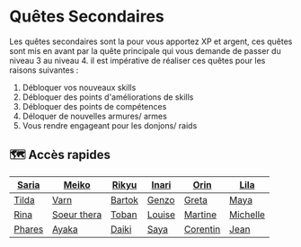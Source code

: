 # Quêtes Secondaires

Les quêtes secondaires sont la pour vous apportez XP et argent, ces quêtes sont mis en avant par la quête principale qui vous demande de passer du niveau 3 au niveau 4. il est impérative de réaliser ces quêtes pour les raisons suivantes :&#x20;

1. Débloquer vos nouveaux skills
2. Débloquer des points d'améliorations de skills
3. Débloquer des points de compétences&#x20;
4. Déloquer de nouvelles armures/ armes
5. Vous rendre engageant pour les donjons/ raids

## 🗺️ Accès rapides

| [Saria](./saria.md) | [Meiko](./meiko.md) | [Rikyu](./rikyu.md) | [Inari](./inari.md) | [Orin](./orin.md) | [Lila](./lila.md) |
|----------------------|----------------------|----------------------|----------------------|----------------------|----------------------|
| [Tilda](./tilda.md) | [Varn](./varn.md) | [Bartok](./bartok.md) | [Genzo](./genzo.md) | [Greta](./greta.md) | [Maya](./maya.md) |
| [Rina](./rina.md) | [Soeur thera](./soeur-thera.md) | [Toban](./toban.md) | [Louise](./louise.md) | [Martine](./martine.md) | [Michelle](./michelle.md) |
| [Phares](./phares.md) | [Ayaka](./ayaka.md) | [Daiki](./daiki.md) | [Saya](./saya.md) | [Corentin](./corentin.md) | [Jean](./jean.md) |
